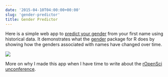 ```yaml
---
date: '2015-04-10T04:00:00+00:00'
slug: 'gender-predictor'
title: Gender Predictor
---
```


Here is a simple web app to [predict your gender](http://apps.lincolnmullen.com/gender-predictor/) from your first name using historical data. It demonstrates what the [gender](https://github.com/ropensci/gender) package for R does by showing how the genders associated with names have changed over time.

[![](//files.lincolnmullen.com/figures//gender-predictor/screenshot.png)](http://apps.lincolnmullen.com/gender-predictor/)

More on why I made this app when I have time to write about the [rOpenSci unconference](http://unconf.ropensci.org/).

